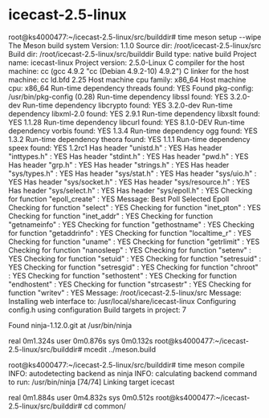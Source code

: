 # icecast-2.5-linux
root@ks4000477:~/icecast-2.5-linux/src/builddir# time meson setup --wipe
The Meson build system
Version: 1.1.0
Source dir: /root/icecast-2.5-linux/src
Build dir: /root/icecast-2.5-linux/src/builddir
Build type: native build
Project name: icecast-linux
Project version: 2.5.0-Linux
C compiler for the host machine: cc (gcc 4.9.2 "cc (Debian 4.9.2-10) 4.9.2")
C linker for the host machine: cc ld.bfd 2.25
Host machine cpu family: x86_64
Host machine cpu: x86_64
Run-time dependency threads found: YES
Found pkg-config: /usr/bin/pkg-config (0.28)
Run-time dependency libssl found: YES 3.2.0-dev
Run-time dependency libcrypto found: YES 3.2.0-dev
Run-time dependency libxml-2.0 found: YES 2.9.1
Run-time dependency libxslt found: YES 1.1.28
Run-time dependency libcurl found: YES 8.1.0-DEV
Run-time dependency vorbis found: YES 1.3.4
Run-time dependency ogg found: YES 1.3.2
Run-time dependency theora found: YES 1.1.1
Run-time dependency speex found: YES 1.2rc1
Has header "unistd.h" : YES
Has header "inttypes.h" : YES
Has header "stdint.h" : YES
Has header "pwd.h" : YES
Has header "grp.h" : YES
Has header "strings.h" : YES
Has header "sys/types.h" : YES
Has header "sys/stat.h" : YES
Has header "sys/uio.h" : YES
Has header "sys/socket.h" : YES
Has header "sys/resource.h" : YES
Has header "sys/select.h" : YES
Has header "sys/epoll.h" : YES
Checking for function "epoll_create" : YES
Message: Best Poll Selected Epoll
Checking for function "select" : YES
Checking for function "inet_pton" : YES
Checking for function "inet_addr" : YES
Checking for function "getnameinfo" : YES
Checking for function "gethostname" : YES
Checking for function "getaddrinfo" : YES
Checking for function "localtime_r" : YES
Checking for function "uname" : YES
Checking for function "getrlimit" : YES
Checking for function "nanosleep" : YES
Checking for function "setenv" : YES
Checking for function "setuid" : YES
Checking for function "setresuid" : YES
Checking for function "setresgid" : YES
Checking for function "chroot" : YES
Checking for function "sethostent" : YES
Checking for function "endhostent" : YES
Checking for function "strcasestr" : YES
Checking for function "writev" : YES
Message: /root/icecast-2.5-linux/src
Message: Installing web interface to: /usr/local/share/icecast-linux
Configuring config.h using configuration
Build targets in project: 7

Found ninja-1.12.0.git at /usr/bin/ninja

real    0m1.324s
user    0m0.876s
sys     0m0.132s
root@ks4000477:~/icecast-2.5-linux/src/builddir# mcedit ../meson.build

root@ks4000477:~/icecast-2.5-linux/src/builddir# time meson compile
INFO: autodetecting backend as ninja
INFO: calculating backend command to run: /usr/bin/ninja
[74/74] Linking target icecast

real    0m1.884s
user    0m4.832s
sys     0m0.512s
root@ks4000477:~/icecast-2.5-linux/src/builddir# cd common/

